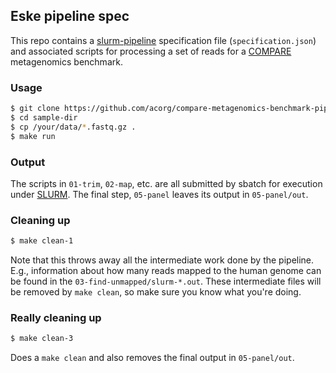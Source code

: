 ## Eske pipeline spec

This repo contains a
[slurm-pipeline](https://github.com/acorg/slurm-pipeline) specification
file (`specification.json`) and associated scripts for processing a set of
reads for a [COMPARE](http://www.compare-europe.eu/) metagenomics
benchmark.

### Usage

```sh
$ git clone https://github.com/acorg/compare-metagenomics-benchmark-pipeline-spec
$ cd sample-dir
$ cp /your/data/*.fastq.gz .
$ make run
```

### Output

The scripts in `01-trim`, `02-map`, etc. are all submitted by sbatch for
execution under [SLURM](http://slurm.schedmd.com/). The final step,
`05-panel` leaves its output in `05-panel/out`.

### Cleaning up

```sh
$ make clean-1
```

Note that this throws away all the intermediate work done by the pipeline.
E.g., information about how many reads mapped to the human genome can be
found in the `03-find-unmapped/slurm-*.out`. These intermediate files will
be removed by `make clean`, so make sure you know what you're doing.

### Really cleaning up

```sh
$ make clean-3
```

Does a `make clean` and also removes the final output in `05-panel/out`.
